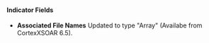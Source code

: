 
#### Indicator Fields

- **Associated File Names**
Updated to type "Array" (Availabe from CortexXSOAR 6.5).
